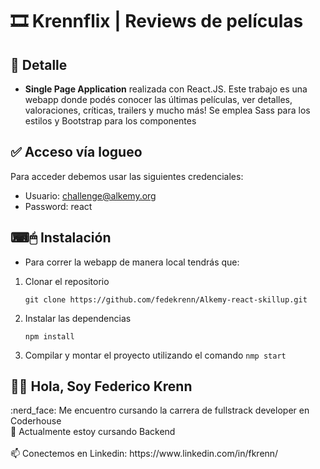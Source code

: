 # 🎞 Krennflix | Reviews de películas

## 📝 Detalle
- **Single Page Application** realizada con React.JS. Este trabajo es una webapp donde podés conocer las últimas películas, ver detalles, valoraciones, críticas, trailers y mucho más! Se emplea Sass para los estilos y Bootstrap para los componentes

## ✅ Acceso vía logueo

Para acceder debemos usar las siguientes credenciales:
- Usuario: challenge@alkemy.org
- Password: react



## ⌨🖱 Instalación
- Para correr la webapp de manera local tendrás que: 

1. Clonar el repositorio

    `git clone https://github.com/fedekrenn/Alkemy-react-skillup.git`

2. Instalar las dependencias

    `npm install`

3. Compilar y montar el proyecto utilizando el comando `nmp start`


<h2> 🙋‍♂️ Hola, Soy Federico Krenn</h2>
:nerd_face: Me encuentro cursando la carrera de fullstrack developer en Coderhouse 
<br>
🌱 Actualmente estoy cursando Backend
<br></br>
📫 Conectemos en Linkedin: https://www.linkedin.com/in/fkrenn/
